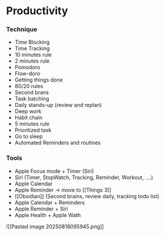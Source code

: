 # Productivity
### Technique
- Time Blocking
- Time Tracking
- 10 minutes rule
- 2 minutes rule
- Pomodoro
- Flow-doro
- Getting things done
- 80/20 rules
- Second brans
- Task batching
- Daily stands-up (review and replan)
- Deep work
- Habit chain
- 5 minutes rule
- Prioritized task
- Go to sleep 
- Automated Reminders and routines
### Tools
- Apple Focus mode + Timer (Siri)
- Siri (Timer, StopWatch, Tracking, Reminder, Workout, ....)
- Apple Calendar
- Apple Reminder -> move to [[Things 3]]
- [[Obsidian]] (Second brains, review daily, tracking todo list)
- Apple Calendar + Reminders
- Apple Reminder + Siri
- Apple Health + Apple Wath

![[Pasted image 20250818095945.png]]
